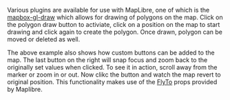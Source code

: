 Various plugins are available for use with MapLibre, one of which is the [mapbox-gl-draw](https://github.com/mapbox/mapbox-gl-draw) which allows for drawing of polygons on the map. Click on the polygon draw button to activiate, click on a position on the map to start drawing and click again to create the polygon. Once drawn, polygon can be moved or deleted as well. 

The above example also shows how custom buttons can be added to the map. The last button on the right will snap focus and zoom back to the originally set values when clicked. To see it in action, scroll away from the marker or zoom in or out. Now clikc the button and watch the map revert to original position. This functionality makes use of the [FlyTo](https://maplibre.org/maplibre-gl-js-docs/api/map/#map#flyto) props provided by Maplibre. 